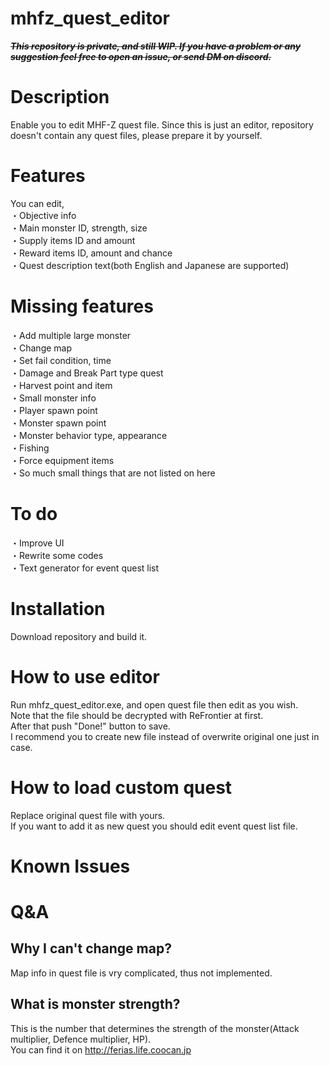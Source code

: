 # mhfz_quest_editor
~~***This repository is private, and still WIP. If you have a problem or any suggestion feel free to open an issue, or send DM on discord.***~~

# Description
Enable you to edit MHF-Z quest file.
Since this is just an editor, repository doesn't contain any quest files, please prepare it by yourself.

# Features
You can edit,  
・Objective info  
・Main monster ID, strength, size  
・Supply items ID and amount  
・Reward items ID, amount and chance  
・Quest description text(both English and Japanese are supported)

# Missing features  
・Add multiple large monster  
・Change map  
・Set fail condition, time  
・Damage and Break Part type quest  
・Harvest point and item  
・Small monster info  
・Player spawn point  
・Monster spawn point  
・Monster behavior type, appearance  
・Fishing  
・Force equipment items  
・So much small things that are not listed on here  

# To do
・Improve UI  
・Rewrite some codes  
・Text generator for event quest list  

# Installation
Download repository and build it.

# How to use editor
Run mhfz_quest_editor.exe, and open quest file then edit as you wish.  
Note that the file should be decrypted with ReFrontier at first.  
After that push "Done!" button to save.  
I recommend you to create new file instead of overwrite original one just in case.  

# How to load custom quest
Replace original quest file with yours.  
If you want to add it as new quest you should edit event quest list file.

# Known Issues

# Q&A
## Why I can't change map?  
Map info in quest file is vry complicated, thus not implemented.  
  
## What is monster strength?  
This is the number that determines the strength of the monster(Attack multiplier, Defence multiplier, HP).  
You can find it on http://ferias.life.coocan.jp  
  
  


